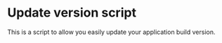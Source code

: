 # Update version script

This is a script to allow you easily update your application build version.
